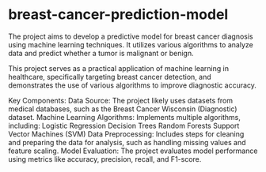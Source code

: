 # breast-cancer-prediction-model

The project aims to develop a predictive model for breast cancer diagnosis using machine learning techniques. It utilizes various algorithms to analyze data and predict whether a tumor is malignant or benign.

This project serves as a practical application of machine learning in healthcare, specifically targeting breast cancer detection, and demonstrates the use of various algorithms to improve diagnostic accuracy.


Key Components:
Data Source: The project likely uses datasets from medical databases, such as the Breast Cancer Wisconsin (Diagnostic) dataset.
Machine Learning Algorithms: Implements multiple algorithms, including:
Logistic Regression
Decision Trees
Random Forests
Support Vector Machines (SVM)
Data Preprocessing: Includes steps for cleaning and preparing the data for analysis, such as handling missing values and feature scaling.
Model Evaluation: The project evaluates model performance using metrics like accuracy, precision, recall, and F1-score.
